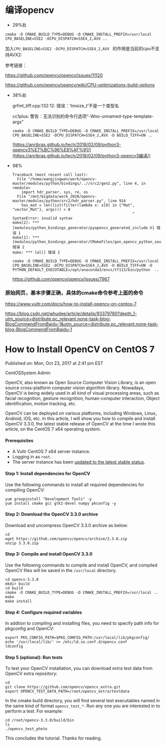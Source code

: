 # 编译opencv

- 29%处

```shell
cmake -D CMAKE_BUILD_TYPE=DEBUG -D CMAKE_INSTALL_PREFIX=/usr/local CPU_BASELINE=SSE2 -DCPU_DISPATCH=SSE4_2,AVX ..
```

加入`CPU_BASELINE=SSE2 -DCPU_DISPATCH=SSE4_2,AVX ` 的作用是当前的cpu不支持AVX2:

参考链接：

https://github.com/opencv/opencv/issues/11120

https://github.com/opencv/opencv/wiki/CPU-optimizations-build-options

- 38%处

  grfmt_tiff.cpp:132:12: 错误：‘tmsize_t’不是一个类型名

  cc1plus: 警告：无法识别的命令行选项“-Wno-unnamed-type-template-args”

  ```shell
  cmake -D CMAKE_BUILD_TYPE=DEBUG -D CMAKE_INSTALL_PREFIX=/usr/local CPU_BASELINE=SSE2 -DCPU_DISPATCH=SSE4_2,AVX -D BUILD_TIFF=ON ..
  ```

  [https://anribras.github.io/tech/2018/02/09/python3-opencv3%E7%BC%96%E8%AF%91/](https://anribras.github.io/tech/2018/02/09/python3-opencv3编译/)

- 98%

  ```shell
  Traceback (most recent call last):
    File "/home/wangjingwen/work/opencv-master/modules/python/bindings/..//src2/gen2.py", line 4, in <module>
      import hdr_parser, sys, re, os
    File "/mnt/bigdata/work_2020/opencv-master/modules/python/src2/hdr_parser.py", line 914
      has_mat = len(list(filter(lambda x: x[0] in {"Mat", "vector_Mat"}, args))) > 0
                                                        ^
  SyntaxError: invalid syntax
  make[2]: *** [modules/python_bindings_generator/pyopencv_generated_include.h] 错误 1
  make[1]: *** [modules/python_bindings_generator/CMakeFiles/gen_opencv_python_source.dir/all] 错误 2
  make: *** [all] 错误 2
  ```

  ```shell
  cmake -D CMAKE_BUILD_TYPE=DEBUG -D CMAKE_INSTALL_PREFIX=/usr/local CPU_BASELINE=SSE2 -DCPU_DISPATCH=SSE4_2,AVX -D BUILD_TIFF=ON -D PYTHON_DEFAULT_EXECUTABLE=/opt/anaconda3/envs/tf113/bin/python  ..
  ```

  https://github.com/opencv/opencv/issues/7967





### 原始网页，基本步骤正确，具体的cmake命令参考上面的命令

https://www.vultr.com/docs/how-to-install-opencv-on-centos-7

https://blog.csdn.net/whudee/article/details/93379780?depth_1-utm_source=distribute.pc_relevant.none-task-blog-BlogCommendFromBaidu-1&utm_source=distribute.pc_relevant.none-task-blog-BlogCommendFromBaidu-1

# How to Install OpenCV on CentOS 7

Published on: Mon, Oct 23, 2017 at 2:41 pm EST 

CentOSSystem Admin

OpenCV, also known as Open Source Computer Vision Library, is an open source cross-platform computer vision algorithm library. Nowadays, OpenCV is being widely used in all kind of visual processing areas, such as facial recognition, gesture recognition, human-computer interaction, Object identification, motion tracking, etc.

OpenCV can be deployed on various platforms, including Windows, Linux, Android, iOS, etc. In this article, I will show you how to compile and install OpenCV 3.3.0, the latest stable release of OpenCV at the time I wrote this article, on the CentOS 7 x64 operating system.

#### Prerequisites

- A Vultr CentOS 7 x64 server instance.
- Logging in as `root`.
- The server instance has been [updated to the latest stable status](https://www.vultr.com/docs/how-to-update-centos-7-ubuntu-16-04-and-debian-8).

#### Step 1: Install dependencies for OpenCV

Use the following commands to install all required dependencies for compiling OpenCV:

```
yum groupinstall "Development Tools" -y
yum install cmake gcc gtk2-devel numpy pkconfig -y
```

#### Step 2: Download the OpenCV 3.3.0 archive

Download and uncompress OpenCV 3.3.0 archive as below:

```
cd
wget https://github.com/opencv/opencv/archive/3.3.0.zip
unzip 3.3.0.zip
```

#### Step 3: Compile and install OpenCV 3.3.0

Use the following commands to compile and install OpenCV, and compiled OpenCV files will be saved in the `/usr/local` directory.

```
cd opencv-3.3.0
mkdir build
cd build
cmake -D CMAKE_BUILD_TYPE=DEBUG -D CMAKE_INSTALL_PREFIX=/usr/local ..
make
make install
```

#### Step 4: Configure required variables

In addtion to compiling and installing files, you need to specify path info for pkgconfig and OpenCV:

```
export PKG_CONFIG_PATH=$PKG_CONFIG_PATH:/usr/local/lib/pkgconfig/
echo '/usr/local/lib/' >> /etc/ld.so.conf.d/opencv.conf
ldconfig
```

#### Step 5 (optional): Run tests

To test your OpenCV installation, you can download extra test data from OpenCV extra repository:

```
cd
git clone https://github.com/opencv/opencv_extra.git
export OPENCV_TEST_DATA_PATH=/root/opencv_extra/testdata
```

In the cmake build directory, you will find several test executables named in the same kind of format `opencv_test_*`. Run any one you are interested in to perform a test. For example:

```
cd /root/opencv-3.3.0/build/bin
ls
./opencv_test_photo
```

This concludes the tutorial. Thanks for reading.